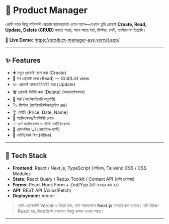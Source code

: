 # 🛒 Product Manager

একটি সহজ কিন্তু শক্তিশালী প্রোডাক্ট ম্যানেজমেন্ট ওয়েব অ্যাপ—যেখানে তুমি প্রোডাক্ট **Create, Read, Update, Delete (CRUD)** করতে পারো, সাথে আছে সার্চ, ফিল্টার, সোর্ট, প্যাজিনেশন ইত্যাদি।

🔗 **Live Demo:** https://product-manager-ass.vercel.app/

---

## ✨ Features

- ➕ নতুন প্রোডাক্ট যোগ করা (Create)
- 👀 সব প্রোডাক্ট দেখা (Read) — Grid/List view
- ✏️ প্রোডাক্ট আপডেট/এডিট করা (Update)
- 🗑️ প্রোডাক্ট ডিলিট করা (Delete) (কনফার্মেশনসহ)
- 🔎 সার্চ (নাম/ক্যাটাগরি অনুযায়ী)
- 🏷️ ফিল্টার (ক্যাটাগরি/স্টক/প্রাইস রেঞ্জ)
- ↕️ সোর্টিং (Price, Date, Name)
- 📄 প্যাজিনেশন/ইনফিনিট লোড
- ✅ ফর্ম ভ্যালিডেশন ও টোস্ট নোটিফিকেশন
- 📱 রেসপন্সিভ UI (মোবাইল-ফার্স্ট)
- 🌙 লাইট/ডার্ক থিম (ঐচ্ছিক)

---

## 🧰 Tech Stack

- **Frontend:** React / Next.js, TypeScript (ঐচ্ছিক), Tailwind CSS / CSS Modules
- **State:** React Query / Redux Toolkit / Context API (যেটা প্রযোজ্য)
- **Forms:** React Hook Form + Zod/Yup (যদি ব্যবহার করা হয়)
- **API:** REST API (Axios/Fetch)
- **Deployment:** Vercel

> নোট: প্রোজেক্টটি Vercel-এ ডিপ্লয় করা, তাই সম্ভাব্যভাবে **Next.js** ব্যবহার করা হয়েছে। যদি Vite-React হয়, নিচের স্ক্রিপ্ট সেকশনে বিকল্প কমান্ড দেওয়া আছে।

---
